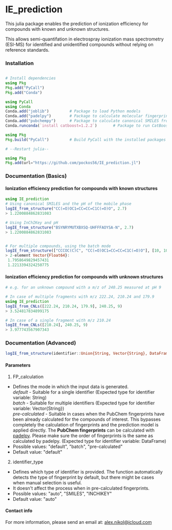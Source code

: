 # IE_prediction

This julia package enables the prediction of ionization efficiency for compounds with known and unknown structures.

This allows semi-quantifation in electrospray ionization mass spectrometry (ESI-MS) for identified and unidentified compounds without relying on reference standards.

### Installation
```julia

# Install dependencies
using Pkg
Pkg.add("PyCall")
Pkg.add("Conda")

using PyCall
using Conda
Conda.add("joblib")         # Package to load Python models
Conda.add("padelpy")        # Package to calculate molecular fingerprints
Conda.add("pubchempy")      # Package to calculate canonical SMILES from InCHiKey
Conda.runconda(`install catboost=1.2.2`)       # Package to run CatBoost regression models for IE IE_prediction

using Pkg
Pkg.build("PyCall")         # Build PyCall with the installed packages

# --Restart julia--

using Pkg
Pkg.add(url="https://github.com/pockos56/IE_prediction.jl")

```

### Documentation (Basics)

#### Ionization efficiency prediction for compounds with known structures


```julia
using IE_prediction
# Using canonical SMILES and the pH of the mobile phase
logIE_from_structure("CC(=O)OC1=CC=CC=C1C(=O)O", 2.7)
> 1.2200884862831083

# Using InChIKey and pH
logIE_from_structure("BSYNRYMUTXBXSQ-UHFFFAOYSA-N", 2.7)
> 1.2200884862831083


# For multiple compounds, using the batch mode
logIE_from_structure(["CCCOC(C)C", "CC(=O)OC1=CC=CC=C1C(=O)O"], [10, 10], FP_calculation="batch")
> 2-element Vector{Float64}:
 1.7958649829457431       
 1.2213394324250775
```

#### Ionization efficiency prediction for compounds with unknown structures

```julia
# e.g. for an unknown compound with a m/z of 240.25 measured at pH 9

# In case of multiple fragments with m/z 222.24, 210.24 and 179.9
using IE_prediction
logIE_from_CNLs([222.24, 210.24, 179.9], 240.25, 9)
> 3.524817834899175

# In case of a single fragment with m/z 210.24
logIE_from_CNLs([210.24], 240.25, 9)
> 3.977743567907343

```

### Documentation (Advanced)

``` julia
logIE_from_structure(identifier::Union{String, Vector{String}, DataFrame}, pH; FP_calculation::String="default", identifier_type::String="auto")
```

#### Parameters
1. FP_calculation
- Defines the mode in which the input data is generated.  
*default* - Suitable for a single identifier (Expected type for identifier variable: String)  
*batch* - Suitable for multiple identifiers (Expected type for identifier variable: Vector{String})  
*pre-calculated* - Suitable in cases when the PubChem fingerprints have been already calculated for the compounds of interest. This bypasses completely the calculation of fingerprints and the prediction model is applied directly. The **PubChem fingerprints** can be calculated with [padelpy](https://github.com/Hamada-Noreldeen/PaDELPy). Please make sure the order of fingerprints is the same as calculated by padelpy. (Expected type for identifier variable: DataFrame)  
- Possible values: "default", "batch", "pre-calculated"
- Default value: "default"

2. identifier_type
- Defines which type of identifier is provided. The function automatically detects the type of fingerprint by default, but there might be cases when manual selection is useful.
- It doesn't affect the process when in pre-calculated fingerprints.
- Possible values: "auto", "SMILES", "INCHIKEY"
- Default value: "auto"

#### Contact info
For more information, please send an email at: alex.nikol@icloud.com
